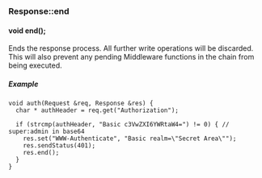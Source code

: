 <h3 id='res-end'>Response::end</h3>
<h4 class='variant'>void end();</h4>

Ends the response process. All further write operations will be discarded. This will also prevent any pending Middleware functions in the chain from being executed.

##### Example
```arduino
void auth(Request &req, Response &res) {
  char * authHeader = req.get("Authorization");

  if (strcmp(authHeader, "Basic c3VwZXI6YWRtaW4=") != 0) { // super:admin in base64
    res.set("WWW-Authenticate", "Basic realm=\"Secret Area\"");
    res.sendStatus(401);
    res.end();
  }
}
```
